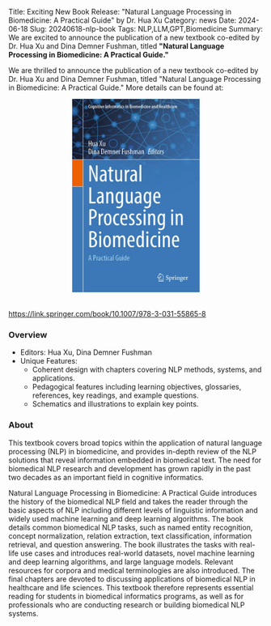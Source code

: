 Title: Exciting New Book Release: "Natural Language Processing in Biomedicine: A Practical Guide" by Dr. Hua Xu
Category: news
Date: 2024-06-18
Slug: 20240618-nlp-book
Tags: NLP,LLM,GPT,Biomedicine
Summary: We are excited to announce the publication of a new textbook co-edited by Dr. Hua Xu and Dina Demner Fushman, titled **"Natural Language Processing in Biomedicine: A Practical Guide."**

We are thrilled to announce the publication of a new textbook co-edited by Dr. Hua Xu and Dina Demner Fushman, titled "Natural Language Processing in Biomedicine: A Practical Guide." More details can be found at: 

<div style="text-align: center;">
<img style="max-width: 50%;" src="../image/news/nlp-in-biomedicine.jpg">
</div>
<br>

https://link.springer.com/book/10.1007/978-3-031-55865-8

### Overview

- Editors: Hua Xu, Dina Demner Fushman
- Unique Features: 
    - Coherent design with chapters covering NLP methods, systems, and applications.
    - Pedagogical features including learning objectives, glossaries, references, key readings, and example questions.
    - Schematics and illustrations to explain key points.

### About

This textbook covers broad topics within the application of natural language processing (NLP) in biomedicine, and provides in-depth review of the NLP solutions that reveal information embedded in biomedical text. The need for biomedical NLP research and development has grown rapidly in the past two decades as an important field in cognitive informatics.
 
Natural Language Processing in Biomedicine: A Practical Guide introduces the history of the biomedical NLP field and takes the reader through the basic aspects of NLP including different levels of linguistic information and widely used machine learning and deep learning algorithms. The book details common biomedical NLP tasks, such as named entity recognition, concept normalization, relation extraction, text classification, information retrieval, and question answering. The book illustrates the tasks with real-life use cases and introduces real-world datasets, novel machine learning and deep learning algorithms, and large language models. Relevant resources for corpora and medical terminologies are also introduced. The final chapters are devoted to discussing applications of biomedical NLP in healthcare and life sciences. This textbook therefore represents essential reading for students in biomedical informatics programs, as well as for professionals who are conducting research or building biomedical NLP systems.



